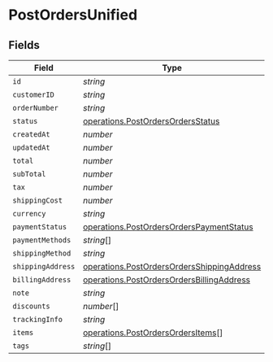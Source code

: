 # PostOrdersUnified


## Fields

| Field                                                                                                    | Type                                                                                                     | Required                                                                                                 | Description                                                                                              |
| -------------------------------------------------------------------------------------------------------- | -------------------------------------------------------------------------------------------------------- | -------------------------------------------------------------------------------------------------------- | -------------------------------------------------------------------------------------------------------- |
| `id`                                                                                                     | *string*                                                                                                 | :heavy_minus_sign:                                                                                       | N/A                                                                                                      |
| `customerID`                                                                                             | *string*                                                                                                 | :heavy_minus_sign:                                                                                       | N/A                                                                                                      |
| `orderNumber`                                                                                            | *string*                                                                                                 | :heavy_minus_sign:                                                                                       | N/A                                                                                                      |
| `status`                                                                                                 | [operations.PostOrdersOrdersStatus](../../models/operations/postordersordersstatus.md)                   | :heavy_minus_sign:                                                                                       | N/A                                                                                                      |
| `createdAt`                                                                                              | *number*                                                                                                 | :heavy_minus_sign:                                                                                       | N/A                                                                                                      |
| `updatedAt`                                                                                              | *number*                                                                                                 | :heavy_minus_sign:                                                                                       | N/A                                                                                                      |
| `total`                                                                                                  | *number*                                                                                                 | :heavy_minus_sign:                                                                                       | N/A                                                                                                      |
| `subTotal`                                                                                               | *number*                                                                                                 | :heavy_minus_sign:                                                                                       | N/A                                                                                                      |
| `tax`                                                                                                    | *number*                                                                                                 | :heavy_minus_sign:                                                                                       | N/A                                                                                                      |
| `shippingCost`                                                                                           | *number*                                                                                                 | :heavy_minus_sign:                                                                                       | N/A                                                                                                      |
| `currency`                                                                                               | *string*                                                                                                 | :heavy_minus_sign:                                                                                       | N/A                                                                                                      |
| `paymentStatus`                                                                                          | [operations.PostOrdersOrdersPaymentStatus](../../models/operations/postordersorderspaymentstatus.md)     | :heavy_minus_sign:                                                                                       | N/A                                                                                                      |
| `paymentMethods`                                                                                         | *string*[]                                                                                               | :heavy_minus_sign:                                                                                       | N/A                                                                                                      |
| `shippingMethod`                                                                                         | *string*                                                                                                 | :heavy_minus_sign:                                                                                       | N/A                                                                                                      |
| `shippingAddress`                                                                                        | [operations.PostOrdersOrdersShippingAddress](../../models/operations/postordersordersshippingaddress.md) | :heavy_minus_sign:                                                                                       | N/A                                                                                                      |
| `billingAddress`                                                                                         | [operations.PostOrdersOrdersBillingAddress](../../models/operations/postordersordersbillingaddress.md)   | :heavy_minus_sign:                                                                                       | N/A                                                                                                      |
| `note`                                                                                                   | *string*                                                                                                 | :heavy_minus_sign:                                                                                       | N/A                                                                                                      |
| `discounts`                                                                                              | *number*[]                                                                                               | :heavy_minus_sign:                                                                                       | N/A                                                                                                      |
| `trackingInfo`                                                                                           | *string*                                                                                                 | :heavy_minus_sign:                                                                                       | N/A                                                                                                      |
| `items`                                                                                                  | [operations.PostOrdersOrdersItems](../../models/operations/postordersordersitems.md)[]                   | :heavy_minus_sign:                                                                                       | N/A                                                                                                      |
| `tags`                                                                                                   | *string*[]                                                                                               | :heavy_minus_sign:                                                                                       | N/A                                                                                                      |